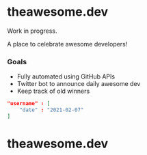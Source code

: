 # theawesome.dev

Work in progress.

A place to celebrate awesome developers!

### Goals

- Fully automated using GitHub APIs
- Twitter bot to announce daily awesome dev
- Keep track of old winners

```json
"username" : [
    "date" : "2021-02-07"
]
```

# theawesome.dev
